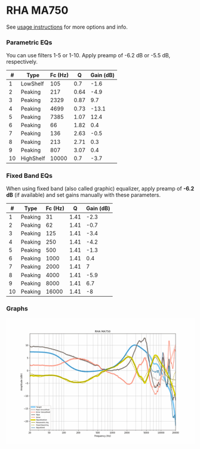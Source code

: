 # RHA MA750
See [usage instructions](https://github.com/jaakkopasanen/AutoEq#usage) for more options and info.

### Parametric EQs
You can use filters 1-5 or 1-10. Apply preamp of -6.2 dB or -5.5 dB, respectively.

|   # | Type      |   Fc (Hz) |    Q |   Gain (dB) |
|-----|-----------|-----------|------|-------------|
|   1 | LowShelf  |       105 | 0.7  |        -1.6 |
|   2 | Peaking   |       217 | 0.64 |        -4.9 |
|   3 | Peaking   |      2329 | 0.87 |         9.7 |
|   4 | Peaking   |      4699 | 0.73 |       -13.1 |
|   5 | Peaking   |      7385 | 1.07 |        12.4 |
|   6 | Peaking   |        66 | 1.82 |         0.4 |
|   7 | Peaking   |       136 | 2.63 |        -0.5 |
|   8 | Peaking   |       213 | 2.71 |         0.3 |
|   9 | Peaking   |       807 | 3.07 |         0.4 |
|  10 | HighShelf |     10000 | 0.7  |        -3.7 |

### Fixed Band EQs
When using fixed band (also called graphic) equalizer, apply preamp of **-6.2 dB** (if available) and set gains manually with these parameters.

|   # | Type    |   Fc (Hz) |    Q |   Gain (dB) |
|-----|---------|-----------|------|-------------|
|   1 | Peaking |        31 | 1.41 |        -2.3 |
|   2 | Peaking |        62 | 1.41 |        -0.7 |
|   3 | Peaking |       125 | 1.41 |        -3.4 |
|   4 | Peaking |       250 | 1.41 |        -4.2 |
|   5 | Peaking |       500 | 1.41 |        -1.3 |
|   6 | Peaking |      1000 | 1.41 |         0.4 |
|   7 | Peaking |      2000 | 1.41 |         7   |
|   8 | Peaking |      4000 | 1.41 |        -5.9 |
|   9 | Peaking |      8000 | 1.41 |         6.7 |
|  10 | Peaking |     16000 | 1.41 |        -8   |

### Graphs
![](./RHA%20MA750.png)
